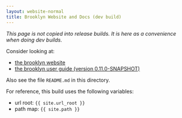 ```yaml
---
layout: website-normal
title: Brooklyn Website and Docs (dev build)
---
```


<i>This page is not copied into release builds. It is here as a convenience when doing dev builds.</i>

Consider looking at:

* <a href="{{ site.path.website }}/">the brooklyn website</a>
* <a href="{{ site.path.guide }}/">the brooklyn user guide (version 0.11.0-SNAPSHOT) <!-- BROOKLYN_VERSION --></a>

Also see the file <code>README.md</code> in this directory.

For reference, this build uses the following variables:

* url root:  `{{ site.url_root }}`
* path map: `{{ site.path }}`

